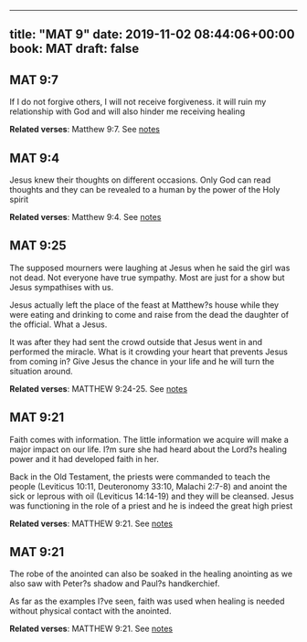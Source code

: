 
---
title: "MAT 9"
date: 2019-11-02 08:44:06+00:00
book: MAT
draft: false
---

## MAT 9:7

If I do not forgive others, I will not receive forgiveness. it will ruin my relationship with God and will also hinder me receiving healing

**Related verses**: Matthew 9:7. See [notes](https://my.bible.com/notes/3288571284179116534)


## MAT 9:4

Jesus knew their thoughts on different occasions. Only God can read thoughts and they can be revealed to a human by the power of the Holy spirit

**Related verses**: Matthew 9:4. See [notes](https://my.bible.com/notes/3288569861966127596)


## MAT 9:25

The supposed mourners were laughing at Jesus when he said the girl was not dead. Not everyone have true sympathy. Most are just for a show but Jesus sympathises with us.

Jesus actually left the place of the feast at Matthew?s house while they were eating and drinking to come and raise from the dead the daughter of the official. What a Jesus.

It was after they had sent the crowd outside that Jesus went in and performed the miracle. What is it crowding your heart that prevents Jesus from coming in? Give Jesus the chance in your life and he will turn the situation around.

**Related verses**: MATTHEW 9:24-25. See [notes](https://my.bible.com/notes/2823337600973791928)


## MAT 9:21

Faith comes with information. The little information we acquire will make a major impact on our life. I?m sure she had heard about the Lord?s healing power and it had developed faith in her.

Back in the Old Testament, the priests were commanded to teach the people (Leviticus 10:11, Deuteronomy 33:10, Malachi 2:7-8) and anoint the sick or leprous with oil (Leviticus 14:14-19) and they will be cleansed. Jesus was functioning in the role of a priest and he is indeed the great high priest

**Related verses**: MATTHEW 9:21. See [notes](https://my.bible.com/notes/2796614536999461190)


## MAT 9:21

The robe of the anointed can also be soaked in the healing anointing as we also saw with Peter?s shadow and Paul?s handkerchief.

As far as the examples I?ve seen, faith was used when healing is needed without physical contact with the anointed.

**Related verses**: MATTHEW 9:21. See [notes](https://my.bible.com/notes/2796601414951624776)

